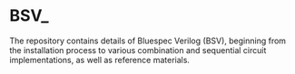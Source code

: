 # BSV_
The repository contains details of Bluespec Verilog (BSV), beginning from the installation process to various combination and sequential circuit implementations, as well as reference materials.
